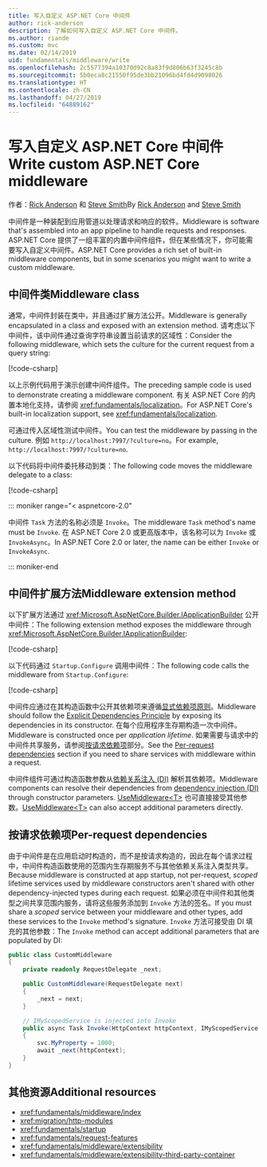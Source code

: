 ```yaml
---
title: 写入自定义 ASP.NET Core 中间件
author: rick-anderson
description: 了解如何写入自定义 ASP.NET Core 中间件。
ms.author: riande
ms.custom: mvc
ms.date: 02/14/2019
uid: fundamentals/middleware/write
ms.openlocfilehash: 2c5577394a10370d92c8a83f9d806b63f3245c8b
ms.sourcegitcommit: 5b0eca8c21550f95de3bb21096bd4fd4d9098026
ms.translationtype: HT
ms.contentlocale: zh-CN
ms.lasthandoff: 04/27/2019
ms.locfileid: "64889162"
---
```

# <a name="write-custom-aspnet-core-middleware"></a><span data-ttu-id="bade4-103">写入自定义 ASP.NET Core 中间件</span><span class="sxs-lookup"><span data-stu-id="bade4-103">Write custom ASP.NET Core middleware</span></span>

<span data-ttu-id="bade4-104">作者：[Rick Anderson](https://twitter.com/RickAndMSFT) 和 [Steve Smith](https://ardalis.com/)</span><span class="sxs-lookup"><span data-stu-id="bade4-104">By [Rick Anderson](https://twitter.com/RickAndMSFT) and [Steve Smith](https://ardalis.com/)</span></span>

<span data-ttu-id="bade4-105">中间件是一种装配到应用管道以处理请求和响应的软件。</span><span class="sxs-lookup"><span data-stu-id="bade4-105">Middleware is software that's assembled into an app pipeline to handle requests and responses.</span></span> <span data-ttu-id="bade4-106">ASP.NET Core 提供了一组丰富的内置中间件组件，但在某些情况下，你可能需要写入自定义中间件。</span><span class="sxs-lookup"><span data-stu-id="bade4-106">ASP.NET Core provides a rich set of built-in middleware components, but in some scenarios you might want to write a custom middleware.</span></span>

## <a name="middleware-class"></a><span data-ttu-id="bade4-107">中间件类</span><span class="sxs-lookup"><span data-stu-id="bade4-107">Middleware class</span></span>

<span data-ttu-id="bade4-108">通常，中间件封装在类中，并且通过扩展方法公开。</span><span class="sxs-lookup"><span data-stu-id="bade4-108">Middleware is generally encapsulated in a class and exposed with an extension method.</span></span> <span data-ttu-id="bade4-109">请考虑以下中间件，该中间件通过查询字符串设置当前请求的区域性：</span><span class="sxs-lookup"><span data-stu-id="bade4-109">Consider the following middleware, which sets the culture for the current request from a query string:</span></span>

[!code-csharp[](index/snapshot/Culture/StartupCulture.cs?name=snippet1)]

<span data-ttu-id="bade4-110">以上示例代码用于演示创建中间件组件。</span><span class="sxs-lookup"><span data-stu-id="bade4-110">The preceding sample code is used to demonstrate creating a middleware component.</span></span> <span data-ttu-id="bade4-111">有关 ASP.NET Core 的内置本地化支持，请参阅 <xref:fundamentals/localization>。</span><span class="sxs-lookup"><span data-stu-id="bade4-111">For ASP.NET Core's built-in localization support, see <xref:fundamentals/localization>.</span></span>

<span data-ttu-id="bade4-112">可通过传入区域性测试中间件。</span><span class="sxs-lookup"><span data-stu-id="bade4-112">You can test the middleware by passing in the culture.</span></span> <span data-ttu-id="bade4-113">例如 `http://localhost:7997/?culture=no`。</span><span class="sxs-lookup"><span data-stu-id="bade4-113">For example, `http://localhost:7997/?culture=no`.</span></span>

<span data-ttu-id="bade4-114">以下代码将中间件委托移动到类：</span><span class="sxs-lookup"><span data-stu-id="bade4-114">The following code moves the middleware delegate to a class:</span></span>

[!code-csharp[](index/snapshot/Culture/RequestCultureMiddleware.cs)]

::: moniker range="< aspnetcore-2.0"

<span data-ttu-id="bade4-115">中间件 `Task` 方法的名称必须是 `Invoke`。</span><span class="sxs-lookup"><span data-stu-id="bade4-115">The middleware `Task` method's name must be `Invoke`.</span></span> <span data-ttu-id="bade4-116">在 ASP.NET Core 2.0 或更高版本中，该名称可以为 `Invoke` 或 `InvokeAsync`。</span><span class="sxs-lookup"><span data-stu-id="bade4-116">In ASP.NET Core 2.0 or later, the name can be either `Invoke` or `InvokeAsync`.</span></span>

::: moniker-end

## <a name="middleware-extension-method"></a><span data-ttu-id="bade4-117">中间件扩展方法</span><span class="sxs-lookup"><span data-stu-id="bade4-117">Middleware extension method</span></span>

<span data-ttu-id="bade4-118">以下扩展方法通过 <xref:Microsoft.AspNetCore.Builder.IApplicationBuilder> 公开中间件：</span><span class="sxs-lookup"><span data-stu-id="bade4-118">The following extension method exposes the middleware through <xref:Microsoft.AspNetCore.Builder.IApplicationBuilder>:</span></span>

[!code-csharp[](index/snapshot/Culture/RequestCultureMiddlewareExtensions.cs)]

<span data-ttu-id="bade4-119">以下代码通过 `Startup.Configure` 调用中间件：</span><span class="sxs-lookup"><span data-stu-id="bade4-119">The following code calls the middleware from `Startup.Configure`:</span></span>

[!code-csharp[](index/snapshot/Culture/Startup.cs?name=snippet1&highlight=5)]

<span data-ttu-id="bade4-120">中间件应通过在其构造函数中公开其依赖项来遵循[显式依赖项原则](/dotnet/standard/modern-web-apps-azure-architecture/architectural-principles#explicit-dependencies)。</span><span class="sxs-lookup"><span data-stu-id="bade4-120">Middleware should follow the [Explicit Dependencies Principle](/dotnet/standard/modern-web-apps-azure-architecture/architectural-principles#explicit-dependencies) by exposing its dependencies in its constructor.</span></span> <span data-ttu-id="bade4-121">在每个应用程序生存期构造一次中间件。</span><span class="sxs-lookup"><span data-stu-id="bade4-121">Middleware is constructed once per *application lifetime*.</span></span> <span data-ttu-id="bade4-122">如果需要与请求中的中间件共享服务，请参阅[按请求依赖项](#per-request-dependencies)部分。</span><span class="sxs-lookup"><span data-stu-id="bade4-122">See the [Per-request dependencies](#per-request-dependencies) section if you need to share services with middleware within a request.</span></span>

<span data-ttu-id="bade4-123">中间件组件可通过构造函数参数从[依赖关系注入 (DI)](xref:fundamentals/dependency-injection) 解析其依赖项。</span><span class="sxs-lookup"><span data-stu-id="bade4-123">Middleware components can resolve their dependencies from [dependency injection (DI)](xref:fundamentals/dependency-injection) through constructor parameters.</span></span> <span data-ttu-id="bade4-124">[UseMiddleware&lt;T&gt;](/dotnet/api/microsoft.aspnetcore.builder.usemiddlewareextensions.usemiddleware#Microsoft_AspNetCore_Builder_UseMiddlewareExtensions_UseMiddleware_Microsoft_AspNetCore_Builder_IApplicationBuilder_System_Type_System_Object___) 也可直接接受其他参数。</span><span class="sxs-lookup"><span data-stu-id="bade4-124">[UseMiddleware&lt;T&gt;](/dotnet/api/microsoft.aspnetcore.builder.usemiddlewareextensions.usemiddleware#Microsoft_AspNetCore_Builder_UseMiddlewareExtensions_UseMiddleware_Microsoft_AspNetCore_Builder_IApplicationBuilder_System_Type_System_Object___) can also accept additional parameters directly.</span></span>

## <a name="per-request-dependencies"></a><span data-ttu-id="bade4-125">按请求依赖项</span><span class="sxs-lookup"><span data-stu-id="bade4-125">Per-request dependencies</span></span>

<span data-ttu-id="bade4-126">由于中间件是在应用启动时构造的，而不是按请求构造的，因此在每个请求过程中，中间件构造函数使用的范围内生存期服务不与其他依赖关系注入类型共享。</span><span class="sxs-lookup"><span data-stu-id="bade4-126">Because middleware is constructed at app startup, not per-request, *scoped* lifetime services used by middleware constructors aren't shared with other dependency-injected types during each request.</span></span> <span data-ttu-id="bade4-127">如果必须在中间件和其他类型之间共享范围内服务，请将这些服务添加到 `Invoke` 方法的签名。</span><span class="sxs-lookup"><span data-stu-id="bade4-127">If you must share a *scoped* service between your middleware and other types, add these services to the `Invoke` method's signature.</span></span> <span data-ttu-id="bade4-128">`Invoke` 方法可接受由 DI 填充的其他参数：</span><span class="sxs-lookup"><span data-stu-id="bade4-128">The `Invoke` method can accept additional parameters that are populated by DI:</span></span>

```csharp
public class CustomMiddleware
{
    private readonly RequestDelegate _next;

    public CustomMiddleware(RequestDelegate next)
    {
        _next = next;
    }

    // IMyScopedService is injected into Invoke
    public async Task Invoke(HttpContext httpContext, IMyScopedService svc)
    {
        svc.MyProperty = 1000;
        await _next(httpContext);
    }
}
```

## <a name="additional-resources"></a><span data-ttu-id="bade4-129">其他资源</span><span class="sxs-lookup"><span data-stu-id="bade4-129">Additional resources</span></span>

* <xref:fundamentals/middleware/index>
* <xref:migration/http-modules>
* <xref:fundamentals/startup>
* <xref:fundamentals/request-features>
* <xref:fundamentals/middleware/extensibility>
* <xref:fundamentals/middleware/extensibility-third-party-container>
